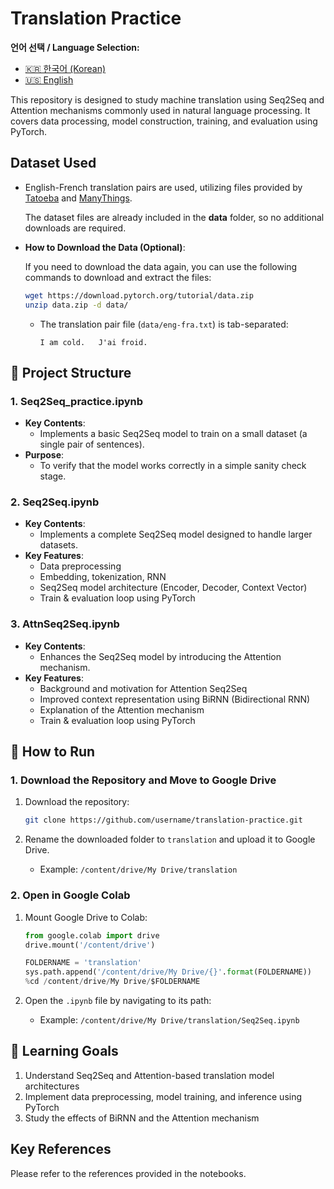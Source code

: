 # Translation Practice

**언어 선택 / Language Selection:**

- [🇰🇷 한국어 (Korean)](README.md)
- [🇺🇸 English](README.en.md)

This repository is designed to study machine translation using Seq2Seq and Attention mechanisms commonly used in natural language processing. It covers data processing, model construction, training, and evaluation using PyTorch.

## Dataset Used
- English-French translation pairs are used, utilizing files provided by [Tatoeba](https://tatoeba.org/eng/downloads) and [ManyThings](https://www.manythings.org/anki/).

  The dataset files are already included in the **data** folder, so no additional downloads are required.
  
- **How to Download the Data (Optional)**:
    
    If you need to download the data again, you can use the following commands to download and extract the files:
    ```bash
    wget https://download.pytorch.org/tutorial/data.zip
    unzip data.zip -d data/
    ```
    - The translation pair file (`data/eng-fra.txt`) is tab-separated:
      ```
      I am cold.   J'ai froid.
      ```

## 📁 Project Structure

### 1. **Seq2Seq_practice.ipynb**
- **Key Contents**:
  - Implements a basic Seq2Seq model to train on a small dataset (a single pair of sentences).
- **Purpose**:
  - To verify that the model works correctly in a simple sanity check stage.

### 2. **Seq2Seq.ipynb**
- **Key Contents**:
  - Implements a complete Seq2Seq model designed to handle larger datasets.
- **Key Features**:
    - Data preprocessing
    - Embedding, tokenization, RNN
    - Seq2Seq model architecture (Encoder, Decoder, Context Vector)
    - Train & evaluation loop using PyTorch

### 3. **AttnSeq2Seq.ipynb**
- **Key Contents**:
  - Enhances the Seq2Seq model by introducing the Attention mechanism.
- **Key Features**:
    - Background and motivation for Attention Seq2Seq
    - Improved context representation using BiRNN (Bidirectional RNN)
    - Explanation of the Attention mechanism
    - Train & evaluation loop using PyTorch

## 🔧 How to Run
### 1. Download the Repository and Move to Google Drive

1. Download the repository:
    
    ```bash
    git clone https://github.com/username/translation-practice.git
    ```
    
2. Rename the downloaded folder to `translation` and upload it to Google Drive.
    - Example: `/content/drive/My Drive/translation`

### 2. Open in Google Colab

1. Mount Google Drive to Colab:
    
    ```python
    from google.colab import drive
    drive.mount('/content/drive')

    FOLDERNAME = 'translation'
    sys.path.append('/content/drive/My Drive/{}'.format(FOLDERNAME))
    %cd /content/drive/My Drive/$FOLDERNAME
    ```
    
2. Open the `.ipynb` file by navigating to its path:
    - Example: `/content/drive/My Drive/translation/Seq2Seq.ipynb`

## 📖 Learning Goals
1. Understand Seq2Seq and Attention-based translation model architectures
2. Implement data preprocessing, model training, and inference using PyTorch
3. Study the effects of BiRNN and the Attention mechanism

## Key References
Please refer to the references provided in the notebooks. 

